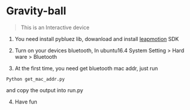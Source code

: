 # Gravity-ball

> This is an Interactive device


1. You need install pybluez lib, dowanload and install [leapmotion](https://developer.leapmotion.com/sdk/v2) SDK

2. Turn on your devices bluetooth, In ubuntu16.4 System Setting > Hard ware > Bluetooth

3. At the first time, you need get bluetooth mac addr, just run 
```
Python get_mac_addr.py
```

and copy the output into run.py

4. Have fun
